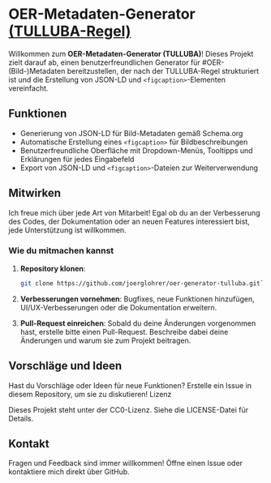 # OER-Metadaten-Generator [(TULLUBA-Regel)](https://www.orca.nrw/oer/oer-nutzen/tulluba-regel/)

Willkommen zum **OER-Metadaten-Generator (TULLUBA)**! Dieses Projekt zielt darauf ab, einen benutzerfreundlichen Generator für #OER-(Bild-)Metadaten bereitzustellen, der nach der TULLUBA-Regel strukturiert ist und die Erstellung von JSON-LD und `<figcaption>`-Elementen vereinfacht.

## Funktionen

- Generierung von JSON-LD für Bild-Metadaten gemäß Schema.org
- Automatische Erstellung eines `<figcaption>` für Bildbeschreibungen
- Benutzerfreundliche Oberfläche mit Dropdown-Menüs, Tooltipps und Erklärungen für jedes Eingabefeld
- Export von JSON-LD und `<figcaption>`-Dateien zur Weiterverwendung

## Mitwirken

Ich freue mich über jede Art von Mitarbeit! Egal ob du an der Verbesserung des Codes, der Dokumentation oder an neuen Features interessiert bist, jede Unterstützung ist willkommen.

### Wie du mitmachen kannst

1. **Repository klonen**:
   ```bash
   git clone https://github.com/joerglohrer/oer-generator-tulluba.git```

2. **Verbesserungen vornehmen**: Bugfixes, neue Funktionen hinzufügen, UI/UX-Verbesserungen oder die Dokumentation erweitern.


3. **Pull-Request einreichen**: Sobald du deine Änderungen vorgenommen hast, erstelle bitte einen Pull-Request. Beschreibe dabei deine Änderungen und warum sie zum Projekt beitragen.

## Vorschläge und Ideen

Hast du Vorschläge oder Ideen für neue Funktionen? Erstelle ein Issue in diesem Repository, um sie zu diskutieren!
Lizenz

Dieses Projekt steht unter der CC0-Lizenz. Siehe die LICENSE-Datei für Details.

## Kontakt

Fragen und Feedback sind immer willkommen! Öffne einen Issue oder kontaktiere mich direkt über GitHub.
